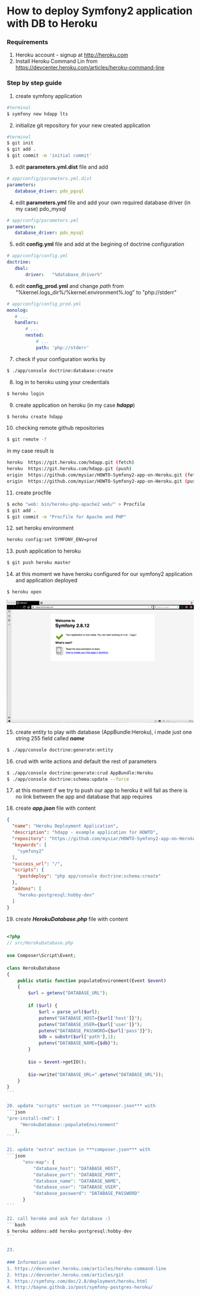 How to  deploy Symfony2 application with DB to Heroku
=====

### Requirements
1. Heroku account - signup at http://heroku.com
2. Install Heroku Command Lin from https://devcenter.heroku.com/articles/heroku-command-line

### Step by step guide

1.  create symfony application
 ```bash
#terminal
$ symfony new hdapp lts
```

2. initialize git repository for your new created application
 ```bash
#terminal
$ git init
$ git add .
$ git commit -m 'initial commit'
```

3.  edit **parameters.yml.dist** file and add
 ```yaml
# app/config/parameters.yml.dist
parameters:
    database_driver: pdo_pgsql
```  

4.   edit **parameters.yml** file and add your own required database driver (in my case) pdo_mysql
 ```yaml
# app/config/parameters.yml
parameters:
    database_driver: pdo_mysql
```  

5.   edit **config.yml** file and add at the begining of doctrine configuration
 ```yaml
# app/config/config.yml
doctrine:
    dbal:
        driver:   "%database_driver%"
```
6.  edit **config_prod.yml** and change *path* from "%kernel.logs_dir%/%kernel.environment%.log" to "php://stderr"
 ```yaml
# app/config/config_prod.yml
monolog:
    # ...
    handlers:
        # ...
        nested:
            # ...
            path: 'php://stderr'
```

7. check if your configuration works by
 ```bash
$ ./app/console doctrine:database:create
```

8.  log in to heroku using your credentials
 ```bash
$ heroku login
```

9. create application on heroku (in my case ***hdapp***)
 ```bash
$ heroku create hdapp
````

10. checking remote github repositories
 ```bash
$ git remote -f
```

  in my case result is

 ```bash
heroku	https://git.heroku.com/hdapp.git (fetch)
heroku	https://git.heroku.com/hdapp.git (push)
origin	https://github.com/mysiar/HOWTO-Symfony2-app-on-Heroku.git (fetch)
origin	https://github.com/mysiar/HOWTO-Symfony2-app-on-Heroku.git (push)
```

11. create procfile
 ```bash
$ echo "web: bin/heroku-php-apache2 web/" > Procfile
$ git add .
$ git commit -m "Procfile for Apache and PHP"
```

12. set heroku environment
 ```bash
heroku config:set SYMFONY_ENV=prod
```


13. push application to heroku
 ```bash
$ git push heroku master
```

14. at this moment we have heroku configured for our symfony2 application and application deployed
 ```bash
$ heroku open
```
 <img src="web/img/img1.png" width="600">

15. create entity to play with database (AppBundle:Heroku),
i made just one string 255 field called ***name***
 ```bash
$ ./app/console doctrine:generate:entity
```

16. crud with write actions and default the rest of parameters
 ```bash
 $ ./app/console doctrine:generate:crud AppBundle:Heroku
 $ ./app/console doctrine:schema:update --force
```

17. at this moment if we try to push our app to heroku it will fail as there is no link between the app and database that app requires

18. create ***app.json*** file with content
 ```json
 {
   "name": "Heroku Deployment Application",
   "description": "hdapp - example application for HOWTO",
   "repository": "https://github.com/mysiar/HOWTO-Symfony2-app-on-Heroku",
   "keywords": [
     "symfony2"
   ],
   "success_url": "/",
   "scripts": {
     "postdeploy": "php app/console doctrine:schema:create"
   },
   "addons": [
     "heroku-postgresql:hobby-dev"
   ]
 }
 ```

19. create ***HerokuDatabase.php*** file with content
  ````  php

  <?php
  // src/HerokuDatabase.php

  use Composer\Script\Event;

  class HerokuDatabase
  {
      public static function populateEnvironment(Event $event)
      {
          $url = getenv("DATABASE_URL");

          if ($url) {
              $url = parse_url($url);
              putenv("DATABASE_HOST={$url['host']}");
              putenv("DATABASE_USER={$url['user']}");
              putenv("DATABASE_PASSWORD={$url['pass']}");
              $db = substr($url['path'],1);
              putenv("DATABASE_NAME={$db}");
          }

          $io = $event->getIO();

          $io->write("DATABASE_URL=".getenv("DATABASE_URL"));
      }
  }
```

20. update "scripts" section in ***composer.json*** with
 ```json
 "pre-install-cmd": [
       "HerokuDatabase::populateEnvironment"
     ],
```

21. update "extra" section in ***composer.json*** with
 ```json
        "env-map": {
            "database_host": "DATABASE_HOST",
            "database_port": "DATABASE_PORT",
            "database_name": "DATABASE_NAME",
            "database_user": "DATABASE_USER",
            "database_password": "DATABASE_PASSWORD"
        }
```

22. call heroke and ask for database :)
 ```bash
 $ heroku addons:add heroku-postgresql:hobby-dev
```

23.

### Information used
1. https://devcenter.heroku.com/articles/heroku-command-line
2. https://devcenter.heroku.com/articles/git
3. https://symfony.com/doc/2.8/deployment/heroku.html
4. http://bayne.github.io/post/symfony-postgres-heroku/

